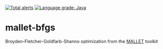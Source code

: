 [![Total alerts](https://img.shields.io/lgtm/alerts/g/stefan-zobel/mallet-bfgs.svg?logo=lgtm&logoWidth=18)](https://lgtm.com/projects/g/stefan-zobel/mallet-bfgs/alerts/)
[![Language grade: Java](https://img.shields.io/lgtm/grade/java/g/stefan-zobel/mallet-bfgs.svg?logo=lgtm&logoWidth=18)](https://lgtm.com/projects/g/stefan-zobel/mallet-bfgs/context:java)

# mallet-bfgs

Broyden-Fletcher-Goldfarb-Shanno optimization from the [MALLET](http://mallet.cs.umass.edu/) toolkit
